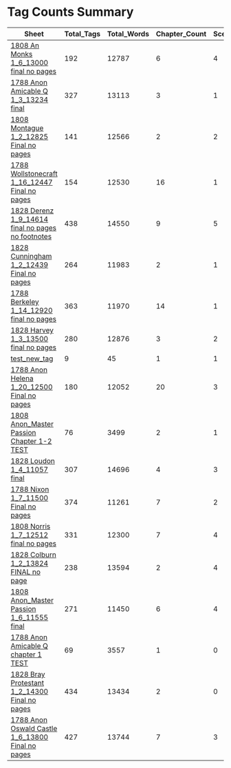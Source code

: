 # Tag Counts Summary

| Sheet | Total_Tags | Total_Words | Chapter_Count | SceneAction_Count | SceneAction_Words | SceneDia_Count | SceneDia_Words | Dialogue_Count | Dialogue_Words |
|-------|------------|-------------|---------------|------------------|------------------|----------------|----------------|----------------|----------------|
| [1808 An Monks 1_6_13000 final no pages](https://github.com/aculich/novel-scenification/blob/main/data/input/1808%20An%20Monks%201_6_13000%20final%20no%20pages.html) | 192 | 12787 | 6 | 4 | 10122 | 1 | 2655 | 2 | 59 |
| [1788 Anon Amicable Q 1_3_13234 final](https://github.com/aculich/novel-scenification/blob/main/data/input/1788%20Anon%20Amicable%20Q%201_3_13234%20final.html) | 327 | 13113 | 3 | 1 | 1259 | 5 | 7592 | 65 | 3630 |
| [1808 Montague 1_2_12825 Final no pages](https://github.com/aculich/novel-scenification/blob/main/data/input/1808%20Montague%201_2_12825%20Final%20no%20pages.html) | 141 | 12566 | 2 | 2 | 2351 | 4 | 3404 | 3 | 126 |
| [1788 Wollstonecraft 1_16_12447 Final no pages](https://github.com/aculich/novel-scenification/blob/main/data/input/1788%20Wollstonecraft%201_16_12447%20Final%20no%20pages.html) | 154 | 12530 | 16 | 1 | 313 | 2 | 1540 | 3 | 57 |
| [1828 Derenz 1_9_14614 final no pages no footnotes](https://github.com/aculich/novel-scenification/blob/main/data/input/1828%20Derenz%201_9_14614%20final%20no%20pages%20no%20footnotes.html) | 438 | 14550 | 9 | 5 | 4277 | 6 | 6505 | 25 | 990 |
| [1828 Cunningham 1_2_12439 Final no pages](https://github.com/aculich/novel-scenification/blob/main/data/input/1828%20Cunningham%201_2_12439%20Final%20no%20pages.html) | 264 | 11983 | 2 | 1 | 5883 | 1 | 6015 | 2 | 172 |
| [1788 Berkeley 1_14_12920 final no pages](https://github.com/aculich/novel-scenification/blob/main/data/input/1788%20Berkeley%201_14_12920%20final%20no%20pages.html) | 363 | 11970 | 14 | 1 | 566 | 0 | 0 | 1 | 49 |
| [1828 Harvey 1_3_13500 final no pages](https://github.com/aculich/novel-scenification/blob/main/data/input/1828%20Harvey%201_3_13500%20final%20no%20pages.html) | 280 | 12876 | 3 | 2 | 4007 | 3 | 8135 | 12 | 550 |
| [test_new_tag](https://github.com/aculich/novel-scenification/blob/main/data/input/test_new_tag.html) | 9 | 45 | 1 | 1 | 43 | 0 | 0 | 2 | 10 |
| [1788 Anon Helena 1_20_12500 Final no pages](https://github.com/aculich/novel-scenification/blob/main/data/input/1788%20Anon%20Helena%201_20_12500%20Final%20no%20pages.html) | 180 | 12052 | 20 | 3 | 3195 | 3 | 1700 | 1 | 11 |
| [1808 Anon_Master Passion Chapter 1-2 TEST](https://github.com/aculich/novel-scenification/blob/main/data/input/1808%20Anon_Master%20Passion%20Chapter%201-2%20TEST.html) | 76 | 3499 | 2 | 1 | 303 | 1 | 893 | 22 | 388 |
| [1828 Loudon 1_4_11057 final](https://github.com/aculich/novel-scenification/blob/main/data/input/1828%20Loudon%201_4_11057%20final.html) | 307 | 14696 | 4 | 3 | 6191 | 3 | 3261 | 28 | 1187 |
| [1788 Nixon 1_7_11500 Final no pages](https://github.com/aculich/novel-scenification/blob/main/data/input/1788%20Nixon%201_7_11500%20Final%20no%20pages.html) | 374 | 11261 | 7 | 2 | 4783 | 0 | 0 | 1 | 16 |
| [1808 Norris 1_7_12512 final no pages](https://github.com/aculich/novel-scenification/blob/main/data/input/1808%20Norris%201_7_12512%20final%20no%20pages.html) | 331 | 12300 | 7 | 4 | 3869 | 6 | 3012 | 51 | 1087 |
| [1828 Colburn 1_2_13824 FINAL no page](https://github.com/aculich/novel-scenification/blob/main/data/input/1828%20Colburn%201_2_13824%20FINAL%20no%20page.html) | 238 | 13594 | 2 | 4 | 4388 | 3 | 1793 | 12 | 537 |
| [1808 Anon_Master Passion 1_6_11555 final](https://github.com/aculich/novel-scenification/blob/main/data/input/1808%20Anon_Master%20Passion%201_6_11555%20final.html) | 271 | 11450 | 6 | 4 | 3185 | 6 | 3894 | 79 | 2430 |
| [1788 Anon Amicable Q chapter 1 TEST](https://github.com/aculich/novel-scenification/blob/main/data/input/1788%20Anon%20Amicable%20Q%20chapter%201%20TEST.html) | 69 | 3557 | 1 | 0 | 0 | 1 | 2392 | 29 | 1893 |
| [1828 Bray Protestant 1_2_14300 Final no pages](https://github.com/aculich/novel-scenification/blob/main/data/input/1828%20Bray%20Protestant%201_2_14300%20Final%20no%20pages.html) | 434 | 13434 | 2 | 0 | 0 | 2 | 12020 | 1 | 95 |
| [1788 Anon Oswald Castle 1_6_13800 Final no pages](https://github.com/aculich/novel-scenification/blob/main/data/input/1788%20Anon%20Oswald%20Castle%201_6_13800%20Final%20no%20pages.html) | 427 | 13744 | 7 | 3 | 3523 | 6 | 6755 | 25 | 433 |
